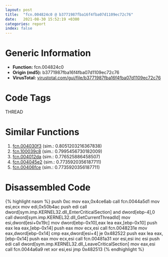 ```yaml
---
layout: post
title:  "fcn.004824c0 @ b3771987fba16f4fba07d1109ec72c76"
date:   2021-08-30 15:52:19 +0300
categories: report
index: false
---
```


# Generic Information
- **Function:** fcn.004824c0
- **Origin (md5):** b3771987fba16f4fba07d1109ec72c76
- **VirusTotal:** [virustotal.com/gui/file/b3771987fba16f4fba07d1109ec72c76][virustotal_ref]

# Code Tags
<span class="tag" id="THREAD">THREAD</span>


# Similar Functions

1. [fcn.004030f3][similar_1_ref] (sim.: 0.8051203216367838)
2. [fcn.100039c8][similar_2_ref] (sim.: 0.7995456730182009)
3. [fcn.004012da][similar_3_ref] (sim.: 0.776525886458507)
4. [fcn.004045e2][similar_4_ref] (sim.: 0.7735920356187711)
5. [fcn.00406fce][similar_5_ref] (sim.: 0.7735920356187711)


# Disassembled Code

{% highlight nasm %}
push 0xc
mov eax,0x4ce6ab
call fcn.0044a5d1
mov esi,ecx
mov edi,0x50b4ac
push edi
call dword[sym.imp.KERNEL32.dll_EnterCriticalSection]
and dword[ebp-4],0
call dword[sym.imp.KERNEL32.dll_GetCurrentThreadId]
mov esi,dword[esi+0x19c]
mov dword[ebp-0x10],eax
lea eax,[ebp-0x10]
push eax
lea eax,[ebp-0x14]
push eax
mov ecx,esi
call fcn.0048231e
mov eax,dword[ebp-0x14]
cmp eax,dword[esi+4]
je 0x482522
push eax
lea eax,[ebp-0x14]
push eax
mov ecx,esi
call fcn.00481a31
xor esi,esi
inc esi
push edi
call dword[sym.imp.KERNEL32.dll_LeaveCriticalSection]
mov eax,esi
call fcn.0044a6a9
ret
xor esi,esi
jmp 0x482513
{% endhighlight %}


[similar_1_ref]: /report/fcn.004030f3@1123b7aa5760238fe93045e585b8234c
[similar_2_ref]: /report/fcn.100039c8@090dc3a8da6aa33c667b678303e4bdd6
[similar_3_ref]: /report/fcn.004012da@de21a548b66aa6c0b17491b6a31e14fa
[similar_4_ref]: /report/fcn.004045e2@f360d53698056c0bd2342cbdb569d856
[similar_5_ref]: /report/fcn.00406fce@623952564c193310b2e5c9b0fe299d07
[virustotal_ref]: https://www.virustotal.com/gui/file/b3771987fba16f4fba07d1109ec72c76